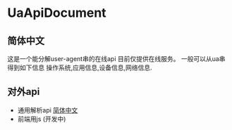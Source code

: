 # UaApiDocument
## 简体中文

这是一个能分解user-agent串的在线api
目前仅提供在线服务。
一般可以从ua串得到如下信息
操作系统,应用信息,设备信息,网络信息.

## 对外api
* 通用解析api [简体中文](/UaCommApi/Lang/zh-cn/index.md)
* 前端用js (开发中)

